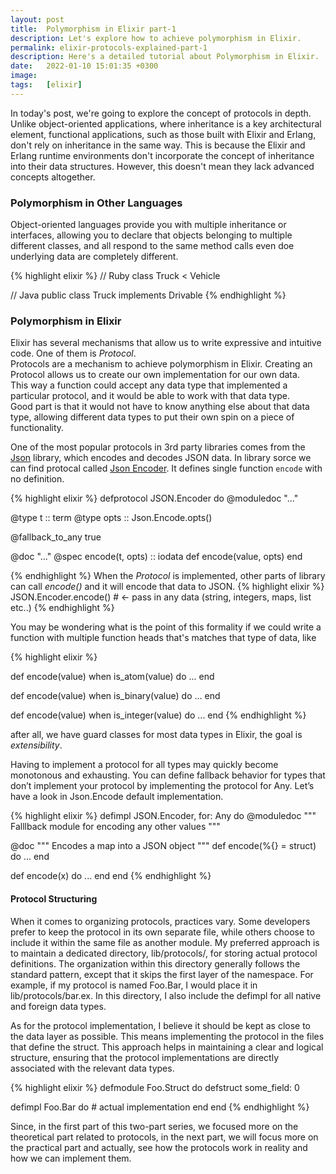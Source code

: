 ```yaml
---
layout: post
title:  Polymorphism in Elixir part-1
description: Let's explore how to achieve polymorphism in Elixir.
permalink: elixir-protocols-explained-part-1
description: Here's a detailed tutorial about Polymorphism in Elixir.
date:   2022-01-10 15:01:35 +0300
image:  
tags:   [elixir]
---
```


In today's post, we're going to explore the concept of protocols in depth. Unlike object-oriented applications, where inheritance is a key architectural element, functional applications, such as those built with Elixir and Erlang, don't rely on inheritance in the same way. This is because the Elixir and Erlang runtime environments don't incorporate the concept of inheritance into their data structures. However, this doesn't mean they lack advanced concepts altogether.

### Polymorphism in Other Languages

Object-oriented languages provide you with multiple inheritance or interfaces, allowing you to declare that objects belonging to multiple different classes, and all respond to the same method calls even doe underlying data are completely different.

{% highlight elixir %}
// Ruby
class Truck < Vehicle

// Java
public class Truck implements Drivable
{% endhighlight %}

### Polymorphism in Elixir

Elixir has several mechanisms that allow us to write expressive and intuitive code. One of them is *Protocol*.\
Protocols are a mechanism to achieve polymorphism in Elixir. Creating an Protocol allows us to create our own implementation for our own data.\
This way a function could accept any data type that implemented a particular protocol, and it would be able to work with that data type.\
Good part is that it would not have to know anything else about that data type, allowing different data types to put their own spin on a piece of functionality.

One of the most popular protocols in 3rd party libraries comes from the [Json](https://hexdocs.pm/json/readme.html) library, which encodes and decodes JSON data. In library sorce we can find protocal called [Json Encoder](https://github.com/cblage/elixir-json/blob/master/lib/json/encoder.ex). It defines single function `encode` with no definition.

{% highlight elixir %}
defprotocol JSON.Encoder do
 @moduledoc "..."

 @type t :: term
 @type opts :: Json.Encode.opts()

 @fallback_to_any true

 @doc "..."
 @spec encode(t, opts) :: iodata
 def encode(value, opts)
end

{% endhighlight %}
When the *Protocol* is implemented, other parts of library can call *encode()* and it will encode that data to JSON.
{% highlight elixir %}
JSON.Encoder.encode() # <- pass in any data (string, integers, maps, list etc..)
{% endhighlight %} 

You may be wondering what is the point of this formality if we could write a function with multiple function heads that's matches that type of data, like

{% highlight elixir %}

def encode(value) when is_atom(value) do
 ...
end

def encode(value) when is_binary(value) do
 ...
end

def encode(value) when is_integer(value) do
 ...
end
{% endhighlight %}

after all, we have guard classes for most data types in Elixir, the goal is *extensibility*.

Having to implement a protocol for all types may quickly become monotonous and exhausting. You can define fallback behavior for types that don’t implement your protocol by implementing the protocol for Any. Let’s have a look in Json.Encode default implementation.

{% highlight elixir %}
defimpl JSON.Encoder, for: Any do
  @moduledoc """
  Falllback module for encoding any other values
  """

  @doc """
  Encodes a map into a JSON object
  """
  def encode(%{} = struct) do
    ...
  end

  def encode(x) do
    ...
  end
end
{% endhighlight %}

#### Protocol Structuring
When it comes to organizing protocols, practices vary. Some developers prefer to keep the protocol in its own separate file, while others choose to include it within the same file as another module. My preferred approach is to maintain a dedicated directory, lib/protocols/, for storing actual protocol definitions. The organization within this directory generally follows the standard pattern, except that it skips the first layer of the namespace. For example, if my protocol is named Foo.Bar, I would place it in lib/protocols/bar.ex. In this directory, I also include the defimpl for all native and foreign data types.

As for the protocol implementation, I believe it should be kept as close to the data layer as possible. This means implementing the protocol in the files that define the struct. This approach helps in maintaining a clear and logical structure, ensuring that the protocol implementations are directly associated with the relevant data types.

{% highlight elixir %}
defmodule Foo.Struct do
  defstruct some_field: 0

  defimpl Foo.Bar do
    # actual implementation
  end
end
{% endhighlight %}



Since, in the first part of this two-part series, we focused more on the theoretical part related to protocols, in the next part, we will focus more on the practical part and actually, see how the protocols work in reality and how we can implement them.
